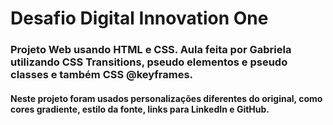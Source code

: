 # Desafio Digital Innovation One
### Projeto Web usando HTML e CSS. Aula feita por Gabriela utilizando CSS Transitions, pseudo elementos e pseudo classes e também CSS @keyframes.

#### Neste projeto foram usados personalizações diferentes do original, como cores gradiente, estilo da fonte, links para LinkedIn e GitHub. 
